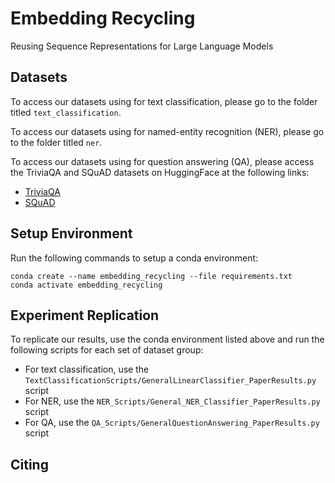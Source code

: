 # Embedding Recycling
Reusing Sequence Representations for Large Language Models

## Datasets

To access our datasets using for text classification, please go to the folder titled `text_classification`. 

To access our datasets using for named-entity recognition (NER), please go to the folder titled `ner`. 

To access our datasets using for question answering (QA), please access the TriviaQA and SQuAD datasets on HuggingFace at the following links:

- [TriviaQA](https://huggingface.co/datasets/trivia_qa)
- [SQuAD](https://huggingface.co/datasets/squad)

## Setup Environment

Run the following commands to setup a conda environment:

````
conda create --name embedding_recycling --file requirements.txt
conda activate embedding_recycling
````

## Experiment Replication

To replicate our results, use the conda environment listed above and run the following scripts for each set of dataset group:

- For text classification, use the `TextClassificationScripts/GeneralLinearClassifier_PaperResults.py` script
- For NER, use the `NER_Scripts/General_NER_Classifier_PaperResults.py` script
- For QA, use the `QA_Scripts/GeneralQuestionAnswering_PaperResults.py` script



## Citing
